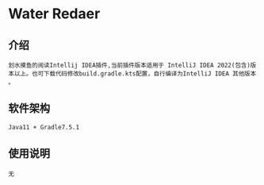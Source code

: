 # Water Redaer

## 介绍
    划水摸鱼的阅读Intellij IDEA插件,当前插件版本适用于 IntelliJ IDEA 2022(包含)版本以上。也可下载代码修改build.gradle.kts配置，自行编译为IntelliJ IDEA 其他版本 。

##  软件架构
    Java11 + Gradle7.5.1

## 使用说明
    无